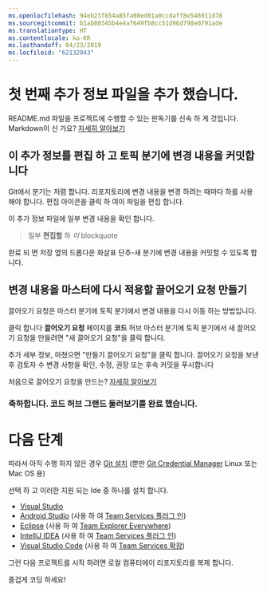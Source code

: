 ```yaml
---
ms.openlocfilehash: 94eb23f854a85fa08ed01a0ccdaff8e546911d78
ms.sourcegitcommit: b1ab80345b4e4af649fb8cc51d96d798e0791ade
ms.translationtype: HT
ms.contentlocale: ko-KR
ms.lasthandoff: 04/23/2019
ms.locfileid: "62132943"
---
```

# <a name="youve-added-your-first-readme-file"></a>첫 번째 추가 정보 파일을 추가 했습니다.
README.md 파일을 프로젝트에 수행할 수 있는 판독기를 신속 하 게 것입니다.  Markdown이 신 가요? [자세히 알아보기](https://go.microsoft.com/fwlink/p/?LinkId=524306&clcid=0x409)

## <a name="edit-this-readme-and-commit-your-change-to-a-topic-branch"></a>이 추가 정보를 편집 하 고 토픽 분기에 변경 내용을 커밋합니다
Git에서 분기는 저렴 합니다.  리포지토리에 변경 내용을 변경 하려는 때마다 하를 사용 해야 합니다.  편집 아이콘을 클릭 하 여이 파일을 편집 합니다.

이 추가 정보 파일에 일부 변경 내용을 확인 합니다.

> 일부 **편집할** 하 _이_ blockquote

완료 되 면 저장 옆의 드롭다운 화살표 단추-새 분기에 변경 내용을 커밋할 수 있도록 합니다.

## <a name="create-a-pull-request-to-contribute-your-changes-back-into-master"></a>변경 내용을 마스터에 다시 적용할 끌어오기 요청 만들기
끌어오기 요청은 마스터 분기에 토픽 분기에서 변경 내용을 다시 이동 하는 방법입니다.

클릭 합니다 **끌어오기 요청** 페이지를 **코드** 허브 마스터 분기에 토픽 분기에서 새 끌어오기 요청을 만들려면 "새 끌어오기 요청"을 클릭 합니다.

추가 세부 정보, 마쳤으면 "만들기 끌어오기 요청"을 클릭 합니다. 끌어오기 요청을 보낸 후 검토자 수 변경 사항을 확인, 수정, 권장 또는 후속 커밋을 푸시합니다

처음으로 끌어오기 요청을 만드는?  [자세히 알아보기](https://go.microsoft.com/fwlink/?LinkId=533211&clcid=0x409)

### <a name="congratulations-youve-completed-the-grand-tour-of-the-code-hub"></a>축하합니다. 코드 허브 그랜드 둘러보기를 완료 했습니다.

# <a name="next-steps"></a>다음 단계

따라서 아직 수행 하지 않은 경우 [Git 설치](https://git-scm.com/downloads) (뿐만 [Git Credential Manager](https://java.visualstudio.com/Downloads/gitcredentialmanager/Index) Linux 또는 Mac OS 용)

선택 하 고 이러한 지원 되는 Ide 중 하나를 설치 합니다.
* [Visual Studio](https://go.microsoft.com/fwlink/?LinkId=309297&clcid=0x409&slcid=0x409)
* [Android Studio](https://developer.android.com/studio) (사용 하 여 [Team Services 플러그 인](https://java.visualstudio.com/Downloads/intellijplugin/Index))
* [Eclipse](https://www.eclipse.org/downloads) (사용 하 여 [Team Explorer Everywhere](https://java.visualstudio.com/Downloads/eclipseplugin/Index))
* [IntelliJ IDEA](https://www.jetbrains.com/idea/download) (사용 하 여 [Team Services 플러그 인](https://java.visualstudio.com/Downloads/intellijplugin/Index))
* [Visual Studio Code](https://code.visualstudio.com/Download) (사용 하 여 [Team Services 확장](https://java.visualstudio.com/Downloads/visualstudiocode/Index))

그런 다음 프로젝트를 시작 하려면 로컬 컴퓨터에이 리포지토리를 복제 합니다.
  
즐겁게 코딩 하세요!